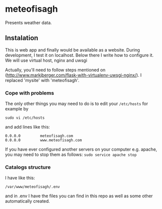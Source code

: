 # meteofisagh
Presents weather data.

## Instalation
This is web app and finally would be available as a website.
During development, I test it on localhost. Below there I write how to configure it. We will use virtual host, nginx and uwsgi

Actually, you'll need to follow steps mentioned on (http://www.markjberger.com/flask-with-virtualenv-uwsgi-nginx/).
I replaced 'mysite' with 'meteofisagh'.

### Cope with problems
The only other things you may need to do is to edit your `/etc/hosts` for example by
```
sudo vi /etc/hosts
```
and add lines like this:
```
0.0.0.0         meteofisagh.com
0.0.0.0         www.meteofisagh.com
```

If you have ever configured another servers on your computer e.g. apache, you may need to stop them as follows:
`sudo service apache stop`

### Catalogs structure
I have like this:
```
/var/www/meteofisagh/.env
```
and in .env I have the files you can find in this repo as well as some other automatically created.

